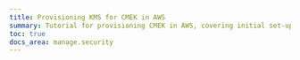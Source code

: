 ```yaml
---
title: Provisioning KMS for CMEK in AWS
summary: Tutorial for provisioning CMEK in AWS, covering initial set-up, revocation, and recovery scenarios.
toc: true
docs_area: manage.security
---
```


